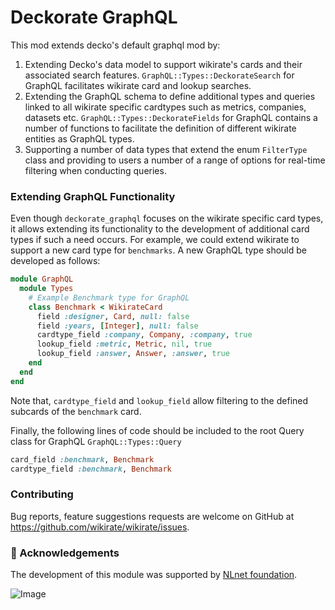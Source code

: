 <!--
# @title README - mod: deckorate_graphql
-->

# Deckorate GraphQL

This mod extends decko's default graphql mod by:

1. Extending Decko's data model to support wikirate's cards and their associated search
   features. `GraphQL::Types::DeckorateSearch` for GraphQL facilitates wikirate card and lookup searches.
2. Extending the GraphQL schema to define additional types and queries linked to all wikirate specific cardtypes such as
   metrics, companies, datasets etc. `GraphQL::Types::DeckorateFields` for GraphQL contains a number of functions to
   facilitate the definition of different wikirate entities as GraphQL types.
3. Supporting a number of data types that extend the enum `FilterType` class and providing to users a number of
   a range of options for real-time filtering when conducting queries.

### Extending GraphQL Functionality

Even though `deckorate_graphql` focuses on the wikirate specific card types, it allows extending its functionality to
the development of additional card types if such a need occurs. For example, we could extend wikirate to support a new
card type for `benchmarks`. A new GraphQL type should be developed as follows:

```ruby
module GraphQL
  module Types
    # Example Benchmark type for GraphQL
    class Benchmark < WikirateCard
      field :designer, Card, null: false
      field :years, [Integer], null: false
      cardtype_field :company, Company, :company, true
      lookup_field :metric, Metric, nil, true
      lookup_field :answer, Answer, :answer, true
    end
  end
end
```

Note that, `cardtype_field` and `lookup_field` allow filtering to the defined subcards of the `benchmark` card.

Finally, the following lines of code should be included to the root Query class for GraphQL `GraphQL::Types::Query`

```ruby
card_field :benchmark, Benchmark
cardtype_field :benchmark, Benchmark
```

### Contributing

Bug reports, feature suggestions requests are welcome on GitHub at https://github.com/wikirate/wikirate/issues.

### 🎉 Acknowledgements

The development of this module was supported by [NLnet foundation](https://nlnet.nl/).

![Image](https://nlnet.nl/logo/banner-160x60.png)

